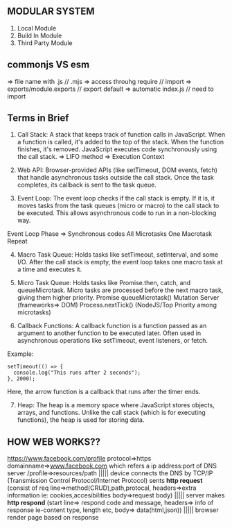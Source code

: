 
## **MODULAR SYSTEM**
1. Local Module
2. Build In Module
3. Third Party Module

## **commonjs VS esm**

=> file name with .js // .mjs
=> access throuhg require // import
=> exports/module.exports // export default
=> automatic index.js // need to import

## Terms in Brief

1. Call Stack:
A stack that keeps track of function calls in JavaScript. When a function is called, it's added to the top of the stack. When the function finishes, it's removed. JavaScript executes code synchronously using the call stack.
=> LIFO method
=> Execution Context

2. Web API:
Browser-provided APIs (like setTimeout, DOM events, fetch) that handle asynchronous tasks outside the call stack. Once the task completes, its callback is sent to the task queue.

3. Event Loop:
The event loop checks if the call stack is empty. If it is, it moves tasks from the task queues (micro or macro) to the call stack to be executed. This allows asynchronous code to run in a non-blocking way.

Event Loop Phase =>
Synchronous codes
All Microtasks
One Macrotask
Repeat

4. Macro Task Queue:
Holds tasks like setTimeout, setInterval, and some I/O. After the call stack is empty, the event loop takes one macro task at a time and executes it.

5. Micro Task Queue:
Holds tasks like Promise.then, catch, and queueMicrotask. Micro tasks are processed before the next macro task, giving them higher priority.
Promise
queueMicrotask()
Mutation Server (frameworks=> DOM)
Process.nextTick() (NodeJS/Top Priority among microtasks)

6. Callback Functions:
A callback function is a function passed as an argument to another function to be executed later. Often used in asynchronous operations like setTimeout, event listeners, or fetch.

Example:

```
setTimeout(() => {
  console.log("This runs after 2 seconds");
}, 2000);
```
Here, the arrow function is a callback that runs after the timer ends.

7. Heap:
The heap is a memory space where JavaScript stores objects, arrays, and functions. Unlike the call stack (which is for executing functions), the heap is used for storing data.


## **HOW WEB WORKS??**
https://www.facebook.com/profile
protocol=>https
domainname=>www.facebook.com which refers a ip address:port of DNS server
/profile=>resources/path
|||||
device connects the DNS by TCP/IP (Transmission Control Protocol/Internet Protocol)
sents **http request** (consist of req line=>method(CRUD),path,protocal, headers=>extra information ie: cookies,accesibilities body=>request body)
|||||
server makes **http respond** (start line=> respond code and message, headers=> info of response ie-content type, length etc, body=> data(html,json))
|||||
browser render page based on response

